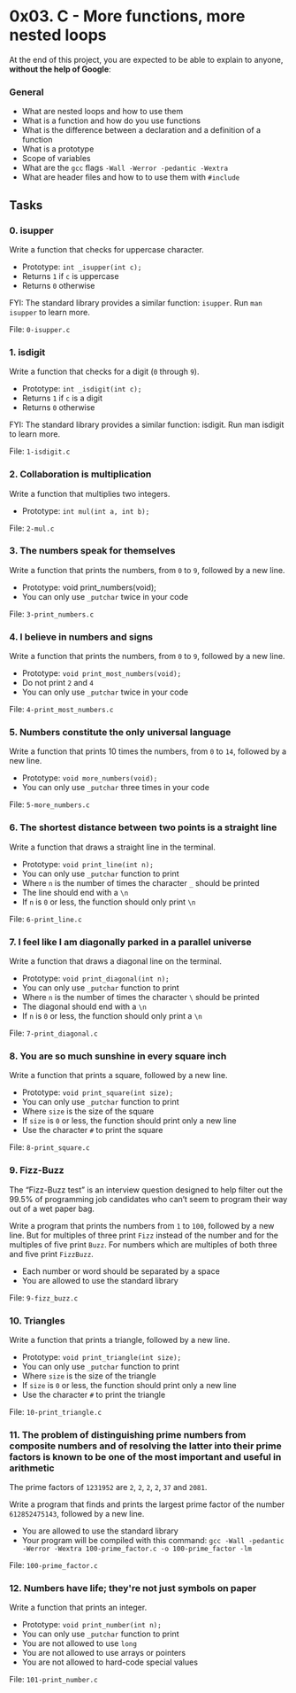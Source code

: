 <h1>0x03. C - More functions, more nested loops</h1>
<p>At the end of this project, you are expected to be able to explain to anyone, <strong>without the help of Google</strong>:</p>

<h3>General</h3>

<ul>
<li>What are nested loops and how to use them</li>
<li>What is a function and how do you use functions</li>
<li>What is the difference between a declaration and a definition of a function</li>
<li>What is a prototype</li>
<li>Scope of variables</li>
<li>What are the <code>gcc</code> flags <code>-Wall -Werror -pedantic -Wextra</code></li>
<li>What are header files and how to to use them with <code>#include</code></li>
</ul>
<h2>Tasks</h2>
  <h3>
    0. isupper
  </h3>
  <p>Write a function that checks for uppercase character.</p>
<ul>
<li>Prototype: <code>int _isupper(int c);</code></li>
<li>Returns <code>1</code> if <code>c</code> is uppercase</li>
<li>Returns <code>0</code> otherwise</li>
</ul>
<p>FYI: The standard library provides a similar function: <code>isupper</code>. Run <code>man isupper</code> to learn more.</p>
        <p>File: <code>0-isupper.c</code></p>
  <h3>
    1. isdigit
  </h3>
  <p>Write a function that checks for a digit (<code>0</code> through <code>9</code>).</p>
<ul>
<li>Prototype: <code>int _isdigit(int c);</code></li>
<li>Returns <code>1</code> if <code>c</code> is a digit</li>
<li>Returns <code>0</code> otherwise</li>
</ul>
<p>FYI: The standard library provides a similar function: isdigit. Run man isdigit to learn more.</p>
        <p>File: <code>1-isdigit.c</code></p>
  <h3>
    2. Collaboration is multiplication
  </h3>
  <p>Write a function that multiplies two integers.</p>
<ul>
<li>Prototype: <code>int mul(int a, int b);</code></li>
</ul>
        <p>File: <code>2-mul.c</code></p>
  <h3>
    3. The numbers speak for themselves
  </h3>
  <p>Write a function that prints the numbers, from <code>0</code> to <code>9</code>, followed by a new line.</p>
<ul>
<li>Prototype: void print_numbers(void);</li>
<li>You can only use <code>_putchar</code> twice in your code</li>
</ul>
        <p>File: <code>3-print_numbers.c</code></p>
  <h3>
    4. I believe in numbers and signs
  </h3>
  <p>Write a function that prints the numbers, from <code>0</code> to <code>9</code>, followed by a new line.</p>
<ul>
<li>Prototype: <code>void print_most_numbers(void);</code></li>
<li>Do not print <code>2</code> and <code>4</code></li>
<li>You can only use <code>_putchar</code> twice in your code</li>
</ul>
        <p>File: <code>4-print_most_numbers.c</code></p>
  <h3>
    5. Numbers constitute the only universal language
  </h3>
  <p>Write a function that prints 10 times the numbers, from <code>0</code> to <code>14</code>, followed by a new line.</p>
<ul>
<li>Prototype: <code>void more_numbers(void);</code></li>
<li>You can only use <code>_putchar</code> three times in your code</li>
</ul>
        <p>File: <code>5-more_numbers.c</code></p>
  <h3>
    6. The shortest distance between two points is a straight line
  </h3>
  <p>Write a function that draws a straight line in the terminal.</p>
<ul>
<li>Prototype: <code>void print_line(int n);</code></li>
<li>You can only use <code>_putchar</code> function to print</li>
<li>Where <code>n</code> is the number of times the character <code>_</code> should be printed</li>
<li>The line should end with a <code>\n</code></li>
<li>If <code>n</code> is <code>0</code> or less, the function should only print <code>\n</code></li>
</ul>
        <p>File: <code>6-print_line.c</code></p>
  <h3>
    7. I feel like I am diagonally parked in a parallel universe
  </h3>
  <p>Write a function that draws a diagonal line on the terminal.</p>
<ul>
<li>Prototype: <code>void print_diagonal(int n);</code></li>
<li>You can only use <code>_putchar</code> function to print</li>
<li>Where <code>n</code> is the number of times the character <code>\</code> should be printed</li>
<li>The diagonal should end with a <code>\n</code></li>
<li>If <code>n</code> is <code>0</code> or less, the function should only print a <code>\n</code></li>
</ul>
        <p>File: <code>7-print_diagonal.c</code></p>
  <h3>
    8. You are so much sunshine in every square inch
  </h3>
  <p>Write a function that prints a square, followed by a new line.</p>
<ul>
<li>Prototype: <code>void print_square(int size);</code></li>
<li>You can only use <code>_putchar</code> function to print</li>
<li>Where <code>size</code> is the size of the square</li>
<li>If <code>size</code> is <code>0</code> or less, the function should print only a new line</li>
<li>Use the character <code>#</code> to print the square</li>
</ul>
        <p>File: <code>8-print_square.c</code></p>
  <h3>
    9. Fizz-Buzz
  </h3>
  <p>The &ldquo;Fizz-Buzz test&rdquo; is an interview question designed to help filter out the 99.5% of programming job candidates who can&rsquo;t seem to program their way out of a wet paper bag.</p>
<p>Write a program that prints the numbers from <code>1</code> to <code>100</code>, followed by a new line. But for multiples of three print <code>Fizz</code> instead of the number and for the multiples of five print <code>Buzz</code>. For numbers which are multiples of both three and five print <code>FizzBuzz</code>.</p>
<ul>
<li>Each number or word should be separated by a space</li>
<li>You are allowed to use the standard library</li>
</ul>
        <p>File: <code>9-fizz_buzz.c</code></p>
  <h3>
    10. Triangles
  </h3>
  <p>Write a function that prints a triangle, followed by a new line.</p>
<ul>
<li>Prototype: <code>void print_triangle(int size);</code></li>
<li>You can only use <code>_putchar</code> function to print</li>
<li>Where <code>size</code> is the size of the triangle</li>
<li>If <code>size</code> is <code>0</code> or less, the function should print only a new line</li>
<li>Use the character <code>#</code> to print the triangle</li>
</ul>
        <p>File: <code>10-print_triangle.c</code></p>
  <h3>
    11. The problem of distinguishing prime numbers from composite numbers and of resolving the latter into their prime factors is known to be one of the most important and useful in arithmetic
  </h3>
  <p>The prime factors of <code>1231952</code> are <code>2</code>, <code>2</code>, <code>2</code>, <code>2</code>, <code>37</code> and <code>2081</code>. </p>
<p>Write a program that finds and prints the largest prime factor of the number <code>612852475143</code>, followed by a new line.</p>
<ul>
<li>You are allowed to use the standard library</li>
<li>Your program will be compiled with this command: <code>gcc -Wall -pedantic -Werror -Wextra 100-prime_factor.c -o 100-prime_factor -lm</code></li>
</ul>
        <p>File: <code>100-prime_factor.c</code></p>
  <h3>
    12. Numbers have life; they&#39;re not just symbols on paper
  </h3>
  <p>Write a function that prints an integer.</p>
<ul>
<li>Prototype: <code>void print_number(int n);</code></li>
<li>You can only use <code>_putchar</code> function to print</li>
<li>You are not allowed to use <code>long</code></li>
<li>You are not allowed to use arrays or pointers</li>
<li>You are not allowed to hard-code special values</li>
</ul>
        <p>File: <code>101-print_number.c</code></p>
